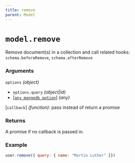 ```yaml
---
title: remove
parent: Model
---
```


# `model.remove`

Remove document(s) in a collection and call related hooks: `schema.beforeRemove`,  `schema.afterRemove`

### Arguments

`options` *(object)*

- `options.query` *(object\|id)*
- [[`any mongodb option`](http://mongodb.github.io/node-mongodb-native/3.2/api/Collection.html#remove)] *(any)*

[`callback`] *(function)*: pass instead of return a promise

### Returns

A promise if no callback is passed in.

### Example

```js
user.remove({ query: { name: "Martin Luther" }})
```
